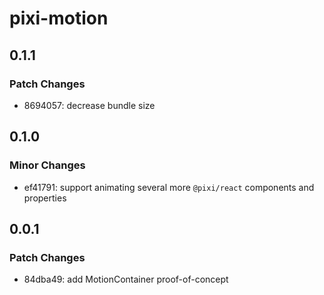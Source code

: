 # pixi-motion

## 0.1.1

### Patch Changes

- 8694057: decrease bundle size

## 0.1.0

### Minor Changes

- ef41791: support animating several more `@pixi/react` components and properties

## 0.0.1

### Patch Changes

- 84dba49: add MotionContainer proof-of-concept

